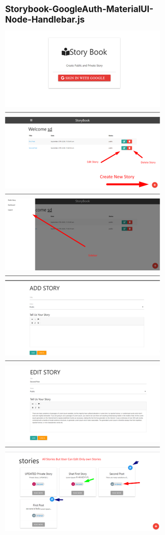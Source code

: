 # Storybook-GoogleAuth-MaterialUI-Node-Handlebar.js

<img src="login.png" >
<hr>
<img src="s1.png" >
<hr>
<img src="s2.png" >
<hr>
<img src="s3.png" >
<hr>
<img src="s4.png" >
<hr>
<img src="5.png" >
